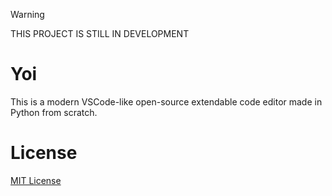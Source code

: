 > [!WARNING]
> THIS PROJECT IS STILL IN DEVELOPMENT

# Yoi
This is a modern VSCode-like open-source extendable code editor made in Python from scratch.

# License
[MIT License](https://github.com/penguin-operator/yoi/blob/master/license.md)
